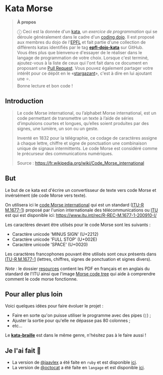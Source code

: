 # Kata Morse

<!-- start:apropos -->
> **À propos**
>
> ⓘ Ceci est la donnée d'un [kata], un _exercice de programmation_ qui se
> déroule généralement dans le cadre d'un [coding dojo]. Il est proposé aux
> membres du dojo de l'[EPFL] et fait partie d'une collection de différents
> katas identifiés par le tag **[epfl-dojo-kata]** sur GitHub.  
> Vous êtes plus que bienvenu·e d'essayer de le réaliser dans le langage de
> programmation de votre choix. Lorsque c'est terminé, ajoutez-vous à la liste
> de ceux qui l'ont fait dans ce document en proposant une [Pull Request]. Vous
> pouvez également partager votre intérêt pour ce dépôt en
> le «[stargazant]», c'est à dire en lui ajoutant une ⭐.  
> Bonne lecture et bon code !

[kata]: https://fr.wikipedia.org/wiki/Coding_dojo#Kata
[coding dojo]: https://fr.wikipedia.org/wiki/Coding_dojo
[EPFL]: https://www.epfl.ch
[epfl-dojo-kata]: https://github.com/topics/epfl-dojo-kata
[Pull Request]: https://docs.github.com/en/pull-requests/collaborating-with-pull-requests/proposing-changes-to-your-work-with-pull-requests/about-pull-requests
[stargazant]: https://docs.github.com/en/get-started/exploring-projects-on-github/saving-repositories-with-stars
<!-- end:apropos -->

## Introduction

> Le code Morse international, ou l’alphabet Morse international, est un code
> permettant de transmettre un texte à l’aide de séries d’impulsions courtes et
> longues, qu’elles soient produites par des signes, une lumière, un son ou un
> geste.
>
> Inventé en 1832 pour la télégraphie, ce codage de caractères assigne à chaque
> lettre, chiffre et signe de ponctuation une combinaison unique de signaux
> intermittents. Le code Morse est considéré comme le précurseur des
> communications numériques.
>
> Source : https://fr.wikipedia.org/wiki/Code_Morse_international

## But

Le but de ce kata est d'écrire un convertisseur de texte vers code Morse et
invérsément (de code Morse vers texte).

On utilisera ici le [code Morse international] qui est un standard
([ITU-R M.1677-1]) proposé par l'union internationale des télécommunications ou
[ITU] est qui est disponible ici: 
https://www.itu.int/rec/R-REC-M.1677-1-200910-I/

[code Morse international]: https://fr.wikipedia.org/wiki/Code_Morse_international
[ITU-R M.1677-1]: https://www.itu.int/dms_pubrec/itu-r/rec/m/R-REC-M.1677-1-200910-I!!PDF-F.pdf
[ITU]: https://www.itu.int

Les caractères devant être utilsés pour le code Morse sont les suivants :
   - Caractère unicode 'MINUS SIGN' (U+2212)
   - Caractère unicode 'FULL STOP' (U+002E)
   - Caractère unicode 'SPACE' (U+0020)

Les caractères francophones pouvant être utilisés sont ceux présents dans
[ITU-R M.1677-1] (lettres, chiffres, signes de ponctuation et signes divers).

_Note_ : le dossier [resources](./resources) contient les PDF en français et en
anglais du standard de l'ITU ainsi que l'image
[Morse code tree](./resources/Morse-code-tree.svg.png) qui aide à comprendre
comment le code morse fonctionne.


## Pour aller plus loin

Voici quelques idées pour faire évoluer le projet :
* Faire en sorte qu'on puisse utiliser le programme avec des pipes (`|`) ;
* Ajuster la sortie pour qu'elle ne dépasse pas 80 colonnes ;
* etc...

Le **[kata-braille](https://github.com/ponsfrilus/kata-braille)** est dans le
même genre, n'hésitez pas à le faire aussi !


## Je l'ai fait 💪

* La version de [@jaavlex](https://github.com/jaavlex) a été faite en `ruby`
  et est disponible [ici](https://github.com/JaavLex/kata-morse).
* La version de [@octocat](https://github.com/octocat) a été faite en `langage`
  et est disponible [ici](https://#).
